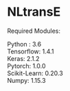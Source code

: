# NLtransE


Required Modules:

Python : 3.6 <br /> 
Tensorflow: 1.4.1 <br /> 
Keras: 2.1.2  <br />
Pytorch: 1.0.0 <br /> 
Scikit-Learn: 0.20.3 <br />
Numpy: 1.15.3 <br />
